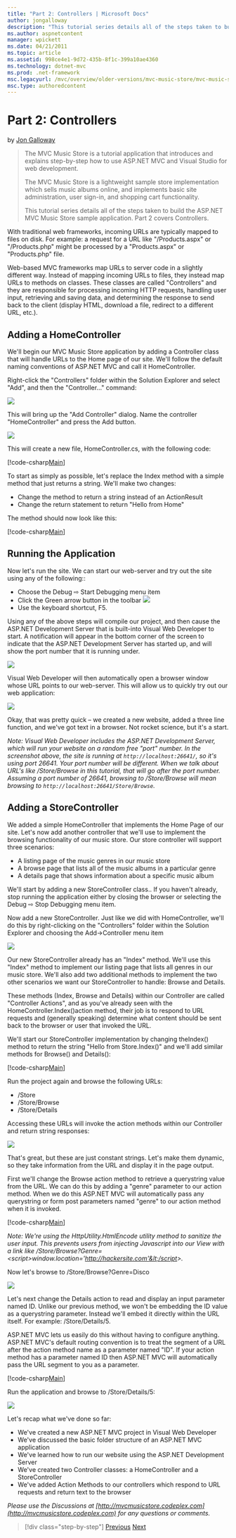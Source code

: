 ```yaml
---
title: "Part 2: Controllers | Microsoft Docs"
author: jongalloway
description: "This tutorial series details all of the steps taken to build the ASP.NET MVC Music Store sample application. Part 2 covers Controllers."
ms.author: aspnetcontent
manager: wpickett
ms.date: 04/21/2011
ms.topic: article
ms.assetid: 998ce4e1-9d72-435b-8f1c-399a10ae4360
ms.technology: dotnet-mvc
ms.prod: .net-framework
msc.legacyurl: /mvc/overview/older-versions/mvc-music-store/mvc-music-store-part-2
msc.type: authoredcontent
---
```

Part 2: Controllers
====================
by [Jon Galloway](https://github.com/jongalloway)

> The MVC Music Store is a tutorial application that introduces and explains step-by-step how to use ASP.NET MVC and Visual Studio for web development.  
>   
> The MVC Music Store is a lightweight sample store implementation which sells music albums online, and implements basic site administration, user sign-in, and shopping cart functionality.  
>   
> This tutorial series details all of the steps taken to build the ASP.NET MVC Music Store sample application. Part 2 covers Controllers.


With traditional web frameworks, incoming URLs are typically mapped to files on disk. For example: a request for a URL like "/Products.aspx" or "/Products.php" might be processed by a "Products.aspx" or "Products.php" file.

Web-based MVC frameworks map URLs to server code in a slightly different way. Instead of mapping incoming URLs to files, they instead map URLs to methods on classes. These classes are called "Controllers" and they are responsible for processing incoming HTTP requests, handling user input, retrieving and saving data, and determining the response to send back to the client (display HTML, download a file, redirect to a different URL, etc.).

## Adding a HomeController

We'll begin our MVC Music Store application by adding a Controller class that will handle URLs to the Home page of our site. We'll follow the default naming conventions of ASP.NET MVC and call it HomeController.

Right-click the "Controllers" folder within the Solution Explorer and select "Add", and then the "Controller…" command:

![](mvc-music-store-part-2/_static/image1.jpg)

This will bring up the "Add Controller" dialog. Name the controller "HomeController" and press the Add button.

![](mvc-music-store-part-2/_static/image1.png)

This will create a new file, HomeController.cs, with the following code:

[!code-csharp[Main](mvc-music-store-part-2/samples/sample1.cs)]

To start as simply as possible, let's replace the Index method with a simple method that just returns a string. We'll make two changes:

- Change the method to return a string instead of an ActionResult
- Change the return statement to return "Hello from Home"

The method should now look like this:

[!code-csharp[Main](mvc-music-store-part-2/samples/sample2.cs)]

## Running the Application

Now let's run the site. We can start our web-server and try out the site using any of the following::

- Choose the Debug ⇨ Start Debugging menu item
- Click the Green arrow button in the toolbar ![](mvc-music-store-part-2/_static/image2.jpg)
- Use the keyboard shortcut, F5.

Using any of the above steps will compile our project, and then cause the ASP.NET Development Server that is built-into Visual Web Developer to start. A notification will appear in the bottom corner of the screen to indicate that the ASP.NET Development Server has started up, and will show the port number that it is running under.

![](mvc-music-store-part-2/_static/image2.png)

Visual Web Developer will then automatically open a browser window whose URL points to our web-server. This will allow us to quickly try out our web application:

![](mvc-music-store-part-2/_static/image3.png)

Okay, that was pretty quick – we created a new website, added a three line function, and we've got text in a browser. Not rocket science, but it's a start.

*Note: Visual Web Developer includes the ASP.NET Development Server, which will run your website on a random free "port" number. In the screenshot above, the site is running at `http://localhost:26641/`, so it's using port 26641. Your port number will be different. When we talk about URL's like /Store/Browse in this tutorial, that will go after the port number. Assuming a port number of 26641, browsing to /Store/Browse will mean browsing to `http://localhost:26641/Store/Browse`.*

## Adding a StoreController

We added a simple HomeController that implements the Home Page of our site. Let's now add another controller that we'll use to implement the browsing functionality of our music store. Our store controller will support three scenarios:

- A listing page of the music genres in our music store
- A browse page that lists all of the music albums in a particular genre
- A details page that shows information about a specific music album

We'll start by adding a new StoreController class.. If you haven't already, stop running the application either by closing the browser or selecting the Debug ⇨ Stop Debugging menu item.

Now add a new StoreController. Just like we did with HomeController, we'll do this by right-clicking on the "Controllers" folder within the Solution Explorer and choosing the Add-&gt;Controller menu item

![](mvc-music-store-part-2/_static/image4.png)

Our new StoreController already has an "Index" method. We'll use this "Index" method to implement our listing page that lists all genres in our music store. We'll also add two additional methods to implement the two other scenarios we want our StoreController to handle: Browse and Details.

These methods (Index, Browse and Details) within our Controller are called "Controller Actions", and as you've already seen with the HomeController.Index()action method, their job is to respond to URL requests and (generally speaking) determine what content should be sent back to the browser or user that invoked the URL.

We'll start our StoreController implementation by changing theIndex() method to return the string "Hello from Store.Index()" and we'll add similar methods for Browse() and Details():

[!code-csharp[Main](mvc-music-store-part-2/samples/sample3.cs)]

Run the project again and browse the following URLs:

- /Store
- /Store/Browse
- /Store/Details

Accessing these URLs will invoke the action methods within our Controller and return string responses:

![](mvc-music-store-part-2/_static/image5.png)

That's great, but these are just constant strings. Let's make them dynamic, so they take information from the URL and display it in the page output.

First we'll change the Browse action method to retrieve a querystring value from the URL. We can do this by adding a "genre" parameter to our action method. When we do this ASP.NET MVC will automatically pass any querystring or form post parameters named "genre" to our action method when it is invoked.

[!code-csharp[Main](mvc-music-store-part-2/samples/sample4.cs)]

*Note: We're using the HttpUtility.HtmlEncode utility method to sanitize the user input. This prevents users from injecting Javascript into our View with a link like /Store/Browse?Genre=&lt;script&gt;window.location='http://hackersite.com'&lt;/script&gt;.*

Now let's browse to /Store/Browse?Genre=Disco

![](mvc-music-store-part-2/_static/image6.png)

Let's next change the Details action to read and display an input parameter named ID. Unlike our previous method, we won't be embedding the ID value as a querystring parameter. Instead we'll embed it directly within the URL itself. For example: /Store/Details/5.

ASP.NET MVC lets us easily do this without having to configure anything. ASP.NET MVC's default routing convention is to treat the segment of a URL after the action method name as a parameter named "ID". If your action method has a parameter named ID then ASP.NET MVC will automatically pass the URL segment to you as a parameter.

[!code-csharp[Main](mvc-music-store-part-2/samples/sample5.cs)]

Run the application and browse to /Store/Details/5:

![](mvc-music-store-part-2/_static/image7.png)

Let's recap what we've done so far:

- We've created a new ASP.NET MVC project in Visual Web Developer
- We've discussed the basic folder structure of an ASP.NET MVC application
- We've learned how to run our website using the ASP.NET Development Server
- We've created two Controller classes: a HomeController and a StoreController
- We've added Action Methods to our controllers which respond to URL requests and return text to the browser

*Please use the Discussions at [http://mvcmusicstore.codeplex.com](http://mvcmusicstore.codeplex.com) for any questions or comments.*

>[!div class="step-by-step"]
[Previous](mvc-music-store-part-1.md)
[Next](mvc-music-store-part-3.md)